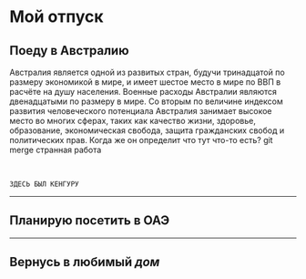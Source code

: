 # Мой отпуск

## Поеду в **Австралию**

Австралия является одной из развитых стран, будучи тринадцатой по размеру экономикой в мире, и имеет шестое место в мире по ВВП в расчёте на душу населения. Военные расходы Австралии являются двенадцатыми по размеру в мире. Со вторым по величине индексом развития человеческого потенциала Австралия занимает высокое место во многих сферах, таких как качество жизни, здоровье, образование, экономическая свобода, защита гражданских свобод и политических прав.
Когда же он определит что тут что-то есть?
git merge странная работа

<br>

```
ЗДЕСЬ БЫЛ КЕНГУРУ
```
____

## Планирую посетить в **ОАЭ**

___

## Вернусь в любимый **_дом_**

